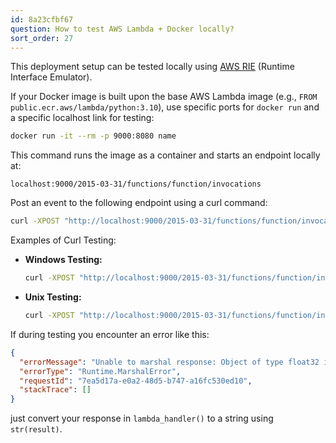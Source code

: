 ```yaml
---
id: 8a23cfbf67
question: How to test AWS Lambda + Docker locally?
sort_order: 27
---
```


This deployment setup can be tested locally using [AWS RIE](https://github.com/aws/aws-lambda-runtime-interface-emulator/#test-an-image-with-rie-included-in-the-image) (Runtime Interface Emulator).

If your Docker image is built upon the base AWS Lambda image (e.g., `FROM public.ecr.aws/lambda/python:3.10`), use specific ports for `docker run` and a specific localhost link for testing:

```bash
docker run -it --rm -p 9000:8080 name
```

This command runs the image as a container and starts an endpoint locally at:

`localhost:9000/2015-03-31/functions/function/invocations`

Post an event to the following endpoint using a curl command:

```bash
curl -XPOST "http://localhost:9000/2015-03-31/functions/function/invocations" -d '{}'
```

Examples of Curl Testing:

- **Windows Testing:**
  
  ```bash
  curl -XPOST "http://localhost:9000/2015-03-31/functions/function/invocations" -d "{\"url\": \"https://habrastorage.org/webt/rt/d9/dh/rtd9dhsmhwrdezeldzoqgijdg8a.jpeg\"}"
  ```

- **Unix Testing:**
  
  ```bash
  curl -XPOST "http://localhost:9000/2015-03-31/functions/function/invocations" -d '{"url": "https://habrastorage.org/webt/rt/d9/dh/rtd9dhsmhwrdezeldzoqgijdg8a.jpeg"}'
  ```

If during testing you encounter an error like this:

```json
{
  "errorMessage": "Unable to marshal response: Object of type float32 is not JSON serializable",
  "errorType": "Runtime.MarshalError",
  "requestId": "7ea5d17a-e0a2-48d5-b747-a16fc530ed10",
  "stackTrace": []
}
```

just convert your response in `lambda_handler()` to a string using `str(result)`.